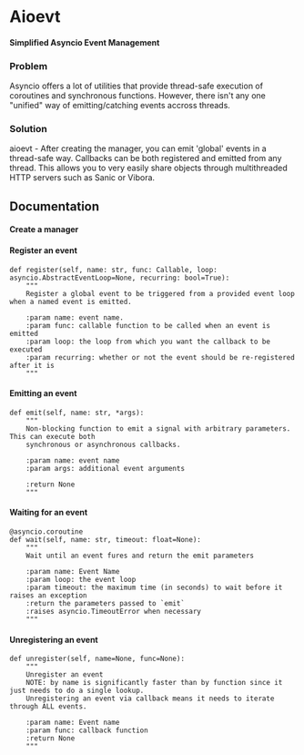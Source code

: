 # Aioevt
#### Simplified Asyncio Event Management


### Problem
Asyncio offers a lot of utilities that provide thread-safe execution of coroutines and synchronous functions. However, there isn't any one "unified" way of emitting/catching events accross threads.

### Solution
aioevt - After creating the manager, you can emit 'global' events in a thread-safe way. Callbacks can be both registered and emitted from any thread. This allows you to very easily share objects through multithreaded HTTP servers such as Sanic or Vibora.


## Documentation

#### Create a manager    

#### Register an event

    def register(self, name: str, func: Callable, loop: asyncio.AbstractEventLoop=None, recurring: bool=True):
        """
        Register a global event to be triggered from a provided event loop when a named event is emitted.

        :param name: event name.
        :param func: callable function to be called when an event is emitted
        :param loop: the loop from which you want the callback to be executed
        :param recurring: whether or not the event should be re-registered after it is
        """
#### Emitting an event

    def emit(self, name: str, *args):
        """
        Non-blocking function to emit a signal with arbitrary parameters. This can execute both
        synchronous or asynchronous callbacks.

        :param name: event name
        :param args: additional event arguments

        :return None
        """


#### Waiting for an event

    @asyncio.coroutine
    def wait(self, name: str, timeout: float=None):
        """
        Wait until an event fures and return the emit parameters

        :param name: Event Name
        :param loop: the event loop
        :param timeout: the maximum time (in seconds) to wait before it raises an exception
        :return the parameters passed to `emit`
        :raises asyncio.TimeoutError when necessary
        """


#### Unregistering an event

    def unregister(self, name=None, func=None):
        """
        Unregister an event
        NOTE: by name is significantly faster than by function since it just needs to do a single lookup.
        Unregistering an event via callback means it needs to iterate through ALL events.

        :param name: Event name
        :param func: callback function
        :return None
        """

